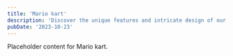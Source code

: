 ```yaml
---
title: 'Mario kart'
description: 'Discover the unique features and intricate design of our Mario kart. Perfect for various applications, this piece adds a touch of creativity and innovation to any setting.'
pubDate: '2023-10-23'
---
```


Placeholder content for Mario kart.